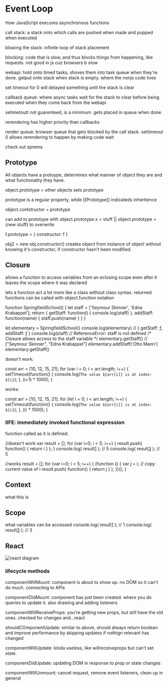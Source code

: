 # Event Loop

How JavaScript execures asynchronous functions

call stack: a stack onto which calls are pushed when made and popped when executed

blowing the stack: infinite loop of stack placement

blocking: code that is slow, and thus blocks things from happening, like requests. not good in js cuz browsers b slow

webapi: hold onto timed tasks, shoves them into task queue when they're done. getput onto stack when stack is empty. where the nonjs code lives

set timeout for 0 will delayed something until the stack is clear

callback queue: where async tasks wait for the stack to clear before being executed when they come back from the webapi

setimetoutt not guarenteed, is a minimum. gets placed in queue when done.

rerendering has higher priority than callbacks

render queue: browser queue that gets blocked by the call stack. settimeout 0 allows rerendering to happen by making code wait

check out sprema



## Prototype

All objects have a protoype, determines what manner of object they are and what functionality they have.

object.prototype = other objects sets prototype

prototype is a regular property, while [[Prototype]] indicateds inhertience

object.contstructor = prototype

can add to prototype with object.prototype.x = stuff || object.prototype = {new stuff} to overwrite

f.prototype = { constructor: f }

obj2 = new obj.constructor() creates object from instance of object without knowing it's constructor, if constructor hasn't been modified.


## Closure

allows a function to access variables from an eclosing scope even after it leaves the scope where it was declared

lets a function act a lot more like a class without class syntax. returned functions can be called with object.function notation

function SpringfieldSchool() {
  let staff = ['Seymour Skinner', 'Edna Krabappel'];
  return {
    getStaff: function() { console.log(staff) },
    addStaff: function(name) { staff.push(name) }
  }
}

let elementary = SpringfieldSchool()
console.log(elementary)        // { getStaff: ƒ, addStaff: ƒ }
console.log(staff)             // ReferenceError: staff is not defined
/* Closure allows access to the staff variable */
elementary.getStaff()          // ["Seymour Skinner", "Edna Krabappel"]
elementary.addStaff('Otto Mann')
elementary.getStaff()  

doesn't work:

const arr = [10, 12, 15, 21];
for (var i = 0; i < arr.length; i++) {
  setTimeout(function() {
    console.log(`The value ${arr[i]} is at index: ${i}`);
  }, (i+1) * 1000);
}

works:

const arr = [10, 12, 15, 21];
for (let i = 0; i < arr.length; i++) {
  setTimeout(function() {
    console.log(`The value ${arr[i]} is at index: ${i}`);
  }, (i) * 1000);
}

### IIFE: immediately invoked functional expression

function called as it is defined.

//doesn't work
var result = [];
for (var i=0; i < 5; i++) {
  result.push( function() { return i } );
}
console.log( result[1]() ); // 5
console.log( result[3]() ); // 5

//works
result = [];
for (var i=0; i < 5; i++) {
  (function () {
    var j = i; // copy current value of i
    result.push( function() { return j } );
  })();
}


## Context

what this is

## Scope

what variables can be accessed
console.log( result[1]() ); // 1
console.log( result[3]() ); // 3

## React

![react diagram](https://engineering.musefind.com/react-lifecycle-methods-how-and-when-to-use-them-2111a1b692b1)

### lifecycle methods
componentWillMount: component is about to show up. no DOM so it can't do much. connecting to APIs

componentDidMount: component has just been created. where you do queries to update it. also drawing and adding listeners

componentWillReceiveProps: you're getting new props, but still have the old ones. checked for changes and...react

shouldCOmponentUpdate: similar to above, should always return boolean and improve performance by skipping updates if nothign relevant has changed

componentWillUpdate: kinda useless, like willreceiveprops but can't set state.

componentDidUpdate: updating DOM in response to prop or state changes

componentWillUnmount: cancel request, remove event listeners, clean up in general
